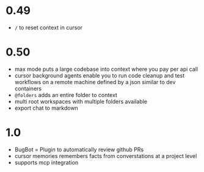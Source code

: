 # 0.49
- `/` to reset context in cursor

# 0.50
- max mode puts a large codebase into context where you pay per api call
- cursor background agents enable you to run code cleanup and test workflows on a remote machine defined by a json similar to dev containers
- `@folders` adds an entire folder to context
- multi root workspaces with multiple folders available
- export chat to markdown

# 1.0
- BugBot = Plugin to automatically review github PRs
- cursor memories remembers facts from converstations at a project level
- supports mcp integration